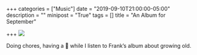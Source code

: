 +++
categories = ["Music"]
date = "2019-09-10T21:00:00-05:00"
description = ""
minipost = "True"
tags = []
title = "An Album for September"

+++
![](https://res.cloudinary.com/tobyblog/image/upload/v1568167440/img/58D5973D-30AF-4712-9C35-3CA17A02468A_hzezqg.jpg)

Doing chores, having a 🥃  while I listen to Frank’s album about growing old. 